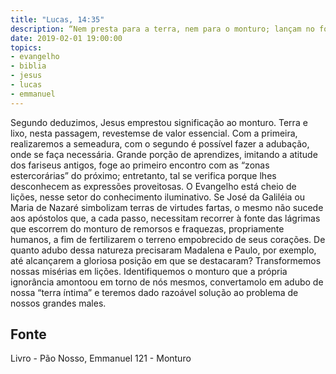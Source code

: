 ```yaml
---
title: "Lucas, 14:35"
description: “Nem presta para a terra, nem para o monturo; lançam­ no fora. Quem tem ouvidos para ouvir, ouça.” - Jesus
date: 2019-02-01 19:00:00
topics: 
- evangelho
- biblia
- jesus
- lucas
- emmanuel
---
```


Segundo deduzimos, Jesus emprestou significação ao monturo.
Terra e lixo, nesta passagem, revestem­se de valor essencial.
Com a primeira, realizaremos a semeadura, com o segundo é possível fazer
a adubação, onde se faça necessária.
Grande porção de aprendizes, imitando a atitude dos fariseus antigos, foge
ao primeiro encontro com as “zonas estercorárias” do próximo; entretanto, tal se
verifica porque lhes desconhecem as expressões proveitosas.
O Evangelho está cheio de lições, nesse setor do conhecimento iluminativo.
Se José da Galiléia ou Maria de Nazaré simbolizam terras de virtudes
fartas, o mesmo não sucede aos apóstolos que, a cada passo, necessitam recorrer à
fonte das lágrimas que escorrem do monturo de remorsos e fraquezas, propriamente
humanos, a fim de fertilizarem o terreno empobrecido de seus corações. De quanto
adubo dessa natureza precisaram Madalena e Paulo, por exemplo, até alcançarem a
gloriosa posição em que se destacaram?
Transformemos nossas misérias em lições.
Identifiquemos o monturo que a própria ignorância amontoou em torno de
nós mesmos, convertamo­lo em adubo de nossa “terra íntima” e teremos dado
razoável solução ao problema de nossos grandes males.




## Fonte
Livro - Pão Nosso, Emmanuel
121 - Monturo
